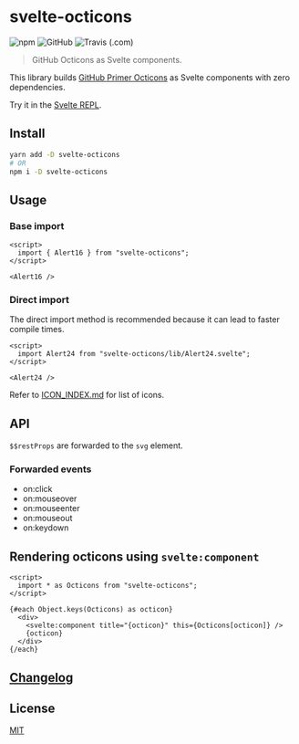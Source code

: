 # svelte-octicons

![npm](https://img.shields.io/npm/v/svelte-octicons?color=0366d6&style=for-the-badge)
![GitHub](https://img.shields.io/github/license/metonym/svelte-octicons?color=0366d6&style=for-the-badge)
![Travis (.com)](https://img.shields.io/travis/com/metonym/svelte-octicons?color=28a745&style=for-the-badge)

> GitHub Octicons as Svelte components.

This library builds [GitHub Primer Octicons](https://primer.style/octicons/) as Svelte components with zero dependencies.

Try it in the [Svelte REPL](https://svelte.dev/repl/dce762f9a93c4e56b3ddde749cb1945f?version=3.20.1).

## Install

```bash
yarn add -D svelte-octicons
# OR
npm i -D svelte-octicons
```

## Usage

### Base import

```svelte
<script>
  import { Alert16 } from "svelte-octicons";
</script>

<Alert16 />
```

### Direct import

The direct import method is recommended because it can lead to faster compile times.

```svelte
<script>
  import Alert24 from "svelte-octicons/lib/Alert24.svelte";
</script>

<Alert24 />
```

Refer to [ICON_INDEX.md](./ICON_INDEX.md) for list of icons.

## API

`$$restProps` are forwarded to the `svg` element.

### Forwarded events

- on:click
- on:mouseover
- on:mouseenter
- on:mouseout
- on:keydown

## Rendering octicons using `svelte:component`

```svelte
<script>
  import * as Octicons from "svelte-octicons";
</script>

{#each Object.keys(Octicons) as octicon}
  <div>
    <svelte:component title="{octicon}" this={Octicons[octicon]} />
    {octicon}
  </div>
{/each}
```

## [Changelog](./CHANGELOG.md)

## License

[MIT](LICENSE)
